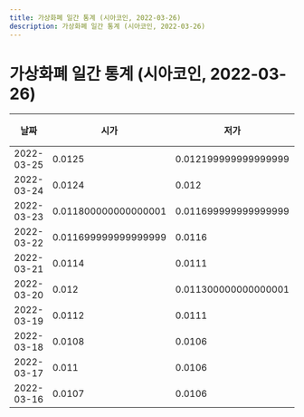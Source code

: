```yaml
---
title: 가상화폐 일간 통계 (시아코인, 2022-03-26)
description: 가상화폐 일간 통계 (시아코인, 2022-03-26)
---
```


가상화폐 일간 통계 (시아코인, 2022-03-26)
===

|날짜|시가|저가|고가|종가|비고|
|--|--|--|--|--|--|
|2022-03-25|0.0125|0.012199999999999999|0.0128|0.0124|    |
|2022-03-24|0.0124|0.012|0.0125|0.0125|    |
|2022-03-23|0.011800000000000001|0.011699999999999999|0.0124|0.0124|    |
|2022-03-22|0.011699999999999999|0.0116|0.0121|0.011800000000000001|    |
|2022-03-21|0.0114|0.0111|0.011800000000000001|0.011699999999999999|    |
|2022-03-20|0.012|0.011300000000000001|0.012|0.0114|    |
|2022-03-19|0.0112|0.0111|0.012|0.012|    |
|2022-03-18|0.0108|0.0106|0.011300000000000001|0.0112|    |
|2022-03-17|0.011|0.0106|0.011|0.0108|    |
|2022-03-16|0.0107|0.0106|0.0111|0.011|    |

